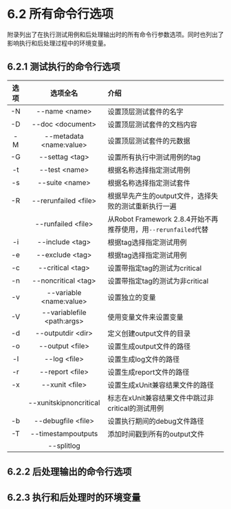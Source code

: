 # 6.2 所有命令行选项

附录列出了在执行测试用例和后处理输出时的所有命令行参数选项。同时也列出了影响执行和后处理过程中的环境变量。


## 6.2.1 测试执行的命令行选项

|  选项          | 选项全名  |  介绍   | 
|:-------------:|:-------------:|:--------|
| -N | --name \<name> | 设置顶层测试套件的名字 |
| -D | --doc \<document> | 设置顶层测试套件的文档内容 |
| -M | --metadata \<name:value> | 设置顶层测试套件的元数据 |
| -G | --settag \<tag> | 设置所有执行中测试用例的tag |
| -t | --test \<name> | 根据名称选择指定测试用例 |
| -s | --suite \<name> | 根据名称选择指定测试套件 |
| -R | --rerunfailed \<file> | 根据早先产生的output文件，选择失败的测试重新执行一遍 |
|    | --runfailed \<file> | 从Robot Framework 2.8.4开始不再推荐使用，用`--rerunfailed`代替 |
| -i | --include \<tag> | 根据tag选择指定测试用例 |
| -e | --exclude \<tag> | 根据tag选择指定测试用例 |
| -c | --critical \<tag> | 设置带指定tag的测试为critical |
| -n | --noncritical \<tag> | 设置带指定tag的测试为非critical |
| -v | --variable \<name:value> | 设置独立的变量 |
| -V | --variablefile \<path:args> | 使用变量文件来设置变量 |
| -d | --outputdir \<dir> | 定义创建output文件的目录 |
| -o | --output \<file> | 设置生成output文件的路径 |
| -l | --log \<file> | 设置生成log文件的路径 |
| -r | --report \<file> | 设置生成report文件的路径 |
| -x | --xunit \<file> | 设置生成xUnit兼容结果文件的路径 |
|    | --xunitskipnoncritical | 标志在xUnit兼容结果文件中跳过非critical的测试用例 |
| -b | --debugfile \<file> | 设置执行期间的debug文件路径 |
| -T | --timestampoutputs | 添加时间戳到所有的output文件 |
|    | --splitlog |


## 6.2.2 后处理输出的命令行选项

## 6.2.3 执行和后处理时的环境变量